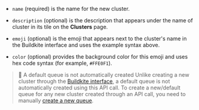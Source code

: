 - `name` (required) is the name for the new cluster.

- `description` (optional) is the description that appears under the name of cluster in its tile on the **Clusters** page.

- `emoji` (optional) is the emoji that appears next to the cluster's name in the Buildkite interface and uses the example syntax above.

- `color` (optional) provides the background color for this emoji and uses hex code syntax (for example, `#FFE0F1`).

> 📘 A default queue is not automatically created
> Unlike creating a new cluster through the [Buildkite interface](#create-a-cluster-using-the-buildkite-interface), a default queue is not automatically created using this API call. To create a new/default queue for any new cluster created through an API call, you need to manually [create a new queue](/docs/pipelines/clusters/manage-queues#create-a-queue).
